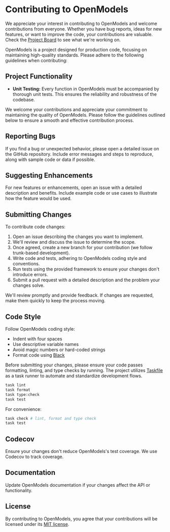 # Contributing to OpenModels

We appreciate your interest in contributing to OpenModels and welcome contributions from everyone. Whether you have bug reports, ideas for new features, or want to improve the code, your contributions are valuable. Check the [Project Board]() to see what we're working on.

OpenModels is a project designed for production code, focusing on maintaining high-quality standards. Please adhere to the following guidelines when contributing:

## Project Functionality

- **Unit Testing:** Every function in OpenModels must be accompanied by thorough unit tests. This ensures the reliability and robustness of the codebase.

We welcome your contributions and appreciate your commitment to maintaining the quality of OpenModels. Please follow the guidelines outlined below to ensure a smooth and effective contribution process.

## Reporting Bugs

If you find a bug or unexpected behavior, please open a detailed issue on the GitHub repository. Include error messages and steps to reproduce, along with sample code or data if possible.

## Suggesting Enhancements

For new features or enhancements, open an issue with a detailed description and benefits. Include example code or use cases to illustrate how the feature would be used.

## Submitting Changes

To contribute code changes:

1. Open an issue describing the changes you want to implement.
2. We'll review and discuss the issue to determine the scope.
3. Once agreed, create a new branch for your contribution (we follow trunk-based development).
4. Write code and tests, adhering to OpenModels coding style and conventions.
5. Run tests using the provided framework to ensure your changes don't introduce errors.
6. Submit a pull request with a detailed description and the problem your changes solve.

We'll review promptly and provide feedback. If changes are requested, make them quickly to keep the process moving.

## Code Style

Follow OpenModels coding style:

- Indent with four spaces
- Use descriptive variable names
- Avoid magic numbers or hard-coded strings
- Format code using [Black](https://black.readthedocs.io/en/stable/)

Before submitting your changes, please ensure your code passes formatting, linting, and type checks by running. The project utilizes [Taskfile](https://taskfile.dev/) as a task runner to automate and standardize development flows.

```bash
task lint
task format
task type:check
task test 
```
For convenience: 

```bash
task check # lint, format and type check
task test
```

## Codecov

Ensure your changes don't reduce OpenModels's test coverage. We use Codecov to track coverage.

## Documentation

Update OpenModels documentation if your changes affect the API or functionality.

## License

By contributing to OpenModels, you agree that your contributions will be licensed under its [MIT license](link-to-license).
